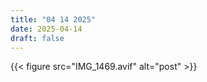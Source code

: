 ```yaml
---
title: "04 14 2025"
date: 2025-04-14
draft: false
---
```


{{< figure src="IMG_1469.avif" alt="post" >}}

